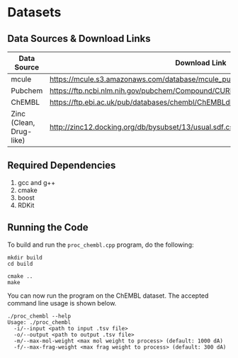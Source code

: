 # Datasets

## Data Sources & Download Links

| Data Source             | Download Link                                                                        |
|-------------------------|--------------------------------------------------------------------------------------|
| mcule                   | https://mcule.s3.amazonaws.com/database/mcule_purchasable_full_230323.smi.gz         |
| Pubchem                 | https://ftp.ncbi.nlm.nih.gov/pubchem/Compound/CURRENT-Full/SDF/                      |
| ChEMBL                  | https://ftp.ebi.ac.uk/pub/databases/chembl/ChEMBLdb/latest/chembl_32_chemreps.txt.gz |
| Zinc (Clean, Drug-like) | http://zinc12.docking.org/db/bysubset/13/usual.sdf.csh                               |

## Required Dependencies
1. gcc and g++
2. cmake
3. boost
4. RDKit

## Running the Code
To build and run the `proc_chembl.cpp` program, do the following:

```
mkdir build
cd build

cmake ..
make
```
You can now run the program on the ChEMBL dataset. The accepted command line usage is shown below.
```
./proc_chembl --help
Usage: ./proc_chembl
  -i/--input <path to input .tsv file>
  -o/--output <path to output .tsv file>
  -m/--max-mol-weight <max mol weight to process> (default: 1000 dA)
  -f/--max-frag-weight <max frag weight to process> (default: 300 dA)
```